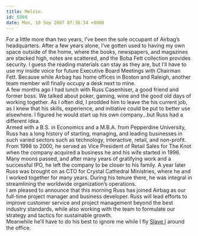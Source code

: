 ```yaml
---
title: Melvin.
id: 5866
date: Mon, 10 Sep 2007 07:36:34 +0000
---
```


For a little more than two years, I’ve been the sole occupant of Airbag’s headquarters. After a few years alone, I’ve gotten used to having my own space outside of the home, where the books, newspapers, and magazines are stacked high, notes are scattered, and the Boba Fett collection provides security. I guess the reading materials can stay as they are, but I’ll have to use my inside voice for future Executive Board Meetings with Chairman Fett. Because while Airbag has home offices in Boston and Raleigh, another team member will finally occupy a desk next to mine.  
 A few months ago I had lunch with Russ Casenhiser, a good friend and former boss. We talked about poker, gaming, wine and the good old days of working together. As I often did, I prodded him to leave the his current job, as I knew that his skills, experience, and initiative could be put to better use elsewhere. I figured he would start up his own company…but Russ had a different idea.  
 Armed with a <span class="caps">B.S.</span> in Economics and a <span class="caps">M.B.A.</span> from Pepperdine University, Russ has a long history of starting, managing, and leading businesses in such varied sectors such as technology, interactive, retail, and non-profit. From 1998 to 2000, he served as Vice President of Retail Sales for The Knot when the company acquired a business he and his wife started in 1996. Many moons passed, and after many years of gratifying work and a successful <span class="caps">IPO</span>, he left the company to be closer to his family. A year later Russ was brought on as <span class="caps">CTO</span> for Crystal Cathedral Ministries, where he and I worked together for many years. During his tenure there, he was integral in streamlining the worldwide organization’s operations.  
 I am pleased to announce that this morning Russ has joined Airbag as our full-time project manager and business developer. Russ will lead efforts to improve customer service and project management beyond the best industry standards, while also working with the team to formulate our strategy and tactics for sustainable growth.  
 Meanwhile he’ll have to do his best to ignore me while I fly [Slave I](http://www.starwars.com/databank/starship/slavei/) around the office.


